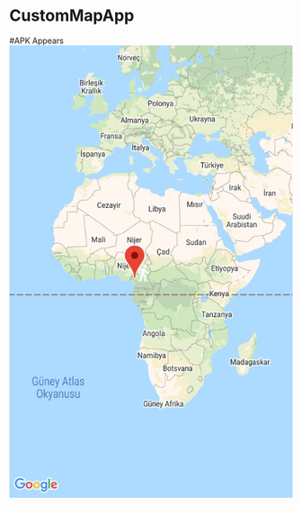 # CustomMapApp
#APK Appears 
![img1](https://github.com/advancepro/CustomMapApp/blob/master/images/img1.jpg)

